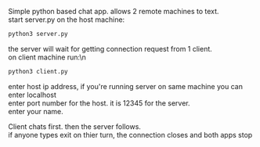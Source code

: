 Simple python based chat app. allows 2 remote machines to text.\
start server.py on the host machine:
```python
python3 server.py
```
the server will wait for getting connection request from 1 client.\
on client machine run:\n
```python
python3 client.py
```
enter host ip address, if you're running server on same machine you can enter localhost\
enter port number for the host. it is 12345 for the server.\
enter your name.

Client chats first. then the server follows.\
if anyone types exit on thier turn, the connection closes and both apps stop
